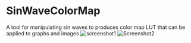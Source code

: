 # SinWaveColorMap
A tool for manipulating sin waves to produces color map LUT that can be applied to graphs and images
![screenshot1](https://user-images.githubusercontent.com/109744044/193224448-00ebc326-10cf-4151-bd17-b32e244e1b5c.jpg)
![Screenshot2](https://user-images.githubusercontent.com/109744044/193224465-135b5fe2-6577-4b7e-afce-c078d75f3224.jpg)
